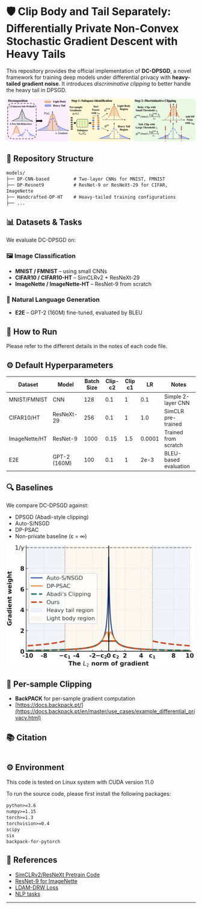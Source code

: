 # 🛡️ Clip Body and Tail Separately: Differentially Private Non-Convex Stochastic Gradient Descent with Heavy Tails

This repository provides the official implementation of **DC-DPSGD**, a novel framework for training deep models under differential privacy with **heavy-tailed gradient noise**. It introduces *discriminative clipping* to better handle the heavy tail in DPSGD.

![framework](./models/overview.jpg)

## 📁 Repository Structure

```
models/
├── DP-CNN-based         # Two-layer CNNs for MNIST, FMNIST
├── DP-Resnet9           # ResNet-9 or ResNeXt-29 for CIFAR, ImageNette
├── Handcrafted-DP-HT    # Heavy-tailed training configurations
├── ...
```

## 📊 Datasets & Tasks

We evaluate DC-DPSGD on:

### 🖼️ Image Classification
- **MNIST / FMNIST** – using small CNNs
- **CIFAR10 / CIFAR10-HT** – SimCLRv2 + ResNeXt-29
- **ImageNette / ImageNette-HT** – ResNet-9 from scratch

### 📝 Natural Language Generation
- **E2E** – GPT-2 (160M) fine-tuned, evaluated by BLEU

## 🚀 How to Run

Please refer to the different details in the notes of each code file.

## ⚙️ Default Hyperparameters

| Dataset        | Model        | Batch Size | Clip-c2  | Clip c1 | LR     | Notes                     |
|----------------|--------------|------------|-------|-------|--------|---------------------------|
| MNIST/FMNIST   | CNN          | 128        | 0.1   | 1     |0.1    | Simple 2-layer CNN        |
| CIFAR10/HT     | ResNeXt-29   | 256        | 0.1   | 1     | 1.0    | SimCLR pre-trained        |
| ImageNette/HT  | ResNet-9     | 1000       | 0.15  | 1.5   |0.0001 | Trained from scratch      |
| E2E            | GPT-2 (160M) | 100          | 0.1   | 1     | 2e-3   | BLEU-based evaluation     |

## 🔍 Baselines

We compare DC-DPSGD against:
- DPSGD (Abadi-style clipping)
- Auto-S/NSGD
- DP-PSAC
- Non-private baseline (ε = ∞)

<img src="./models/gradient_weight.jpg" alt="Gradient-weight" width="500"/>


## 🧪 Per-sample Clipping

- **BackPACK** for per-sample gradient computation
- [https://docs.backpack.pt/](https://docs.backpack.pt/en/master/use_cases/example_differential_privacy.html)


## 📚 Citation

```bibtex
```

## ⚙️ Environment
This code is tested on Linux system with CUDA version 11.0

To run the source code, please first install the following packages:

```
python>=3.6
numpy>=1.15
torch>=1.3
torchvision>=0.4
scipy
six
backpack-for-pytorch
```

## 🔗 References

- [SimCLRv2/ResNeXt Pretrain Code](https://github.com/ftramer/Handcrafted-DP)
- [ResNet-9 for ImageNette](https://github.com/cbenitezb21/Resnet9)
- [LDAM-DRW Loss](https://github.com/kaidic/LDAM-DRW)
- [NLP tasks](https://github.com/lxuechen/private-transformers)

---


